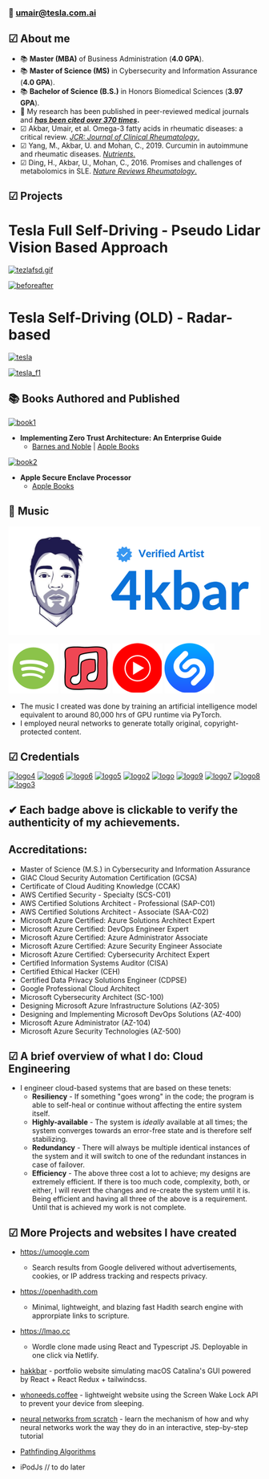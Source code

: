 
### 📩 [umair@tesla.com.ai](https://tesla.com)

## ☑ **About me**
 * 📚 **Master (MBA)** of Business Administration (**4.0 GPA**).
 * 📚 **Master of Science (MS)** in Cybersecurity and Information Assurance (**4.0 GPA**). 
 * 📚 **Bachelor of Science (B.S.)** in Honors Biomedical Sciences (**3.97 GPA**).
 * 🔬 My research has been published in peer-reviewed medical journals and **[*has been cited over 370 times*](https://scholar.google.com/citations?user=aRS4MOUAAAAJ&hl=en&oi=sra).**
 * ☑ Akbar, Umair, et al. Omega-3 fatty acids in rheumatic diseases: a critical review. [*JCR: Journal of Clinical Rheumatology*.](https://journals.lww.com/jclinrheum/fulltext/2017/09000/Omega_3_Fatty_Acids_in_Rheumatic_Diseases__A.6.aspx)
 * ☑ Yang, M., Akbar, U. and Mohan, C., 2019. Curcumin in autoimmune and rheumatic diseases. [*Nutrients*.](https://www.mdpi.com/2072-6643/11/5/1004)
 * ☑ Ding, H., Akbar, U., Mohan, C., 2016. Promises and challenges of metabolomics in SLE. [*Nature Reviews Rheumatology*.](https://www.nature.com/articles/nrrheum.2016.163)

## ☑ Projects

# Tesla Full Self-Driving - Pseudo Lidar Vision Based Approach

[![tezlafsd.gif](tezlafsd.gif)](https://github.com/uakbr/tesla-blogs/issues/1)

[![beforeafter](beforeafter.gif)](https://github.com/uakbr/tesla-blogs/issues/1)

# Tesla Self-Driving (OLD) - Radar-based

[![tesla](tesla_autopilot_0023.gif)](https://github.com/uakbr/)

[![tesla_f1](tesla_f1.gif)](https://github.com/uakbr/)

## 📚 Books Authored and Published

[![book1](https://i.imgur.com/DtMmNJi.jpg)](https://books.apple.com/us/book/id1621513146)
* **Implementing Zero Trust Architecture: An Enterprise Guide**
  * [Barnes and Noble](https://www.barnesandnoble.com/w/implementing-zero-trust-architecture-umair-akbar/1141399053;jsessionid=5A116CDEFBF015903BC983C96E46297A.prodny_store02-atgap18?ean=2940166364616) | [Apple Books](https://books.apple.com/us/book/id1621513146)
  
[![book2](https://i.imgur.com/4acaStX.png)](https://books.apple.com/us/book/id6443738531)
* **Apple Secure Enclave Processor**
  * [Apple Books](https://books.apple.com/us/book/id6443738531)

## 🎵 Music

[![artist](artist.svg)](https://open.spotify.com/artist/0tY0iyhHQHdH33HYIipFZv)

[![spotify](spotify.svg)](https://open.spotify.com/artist/0tY0iyhHQHdH33HYIipFZv)
[![apple](apple.svg)](https://music.apple.com/us/artist/4kbar/1611347573)
[![youtube](yt.svg)](https://music.youtube.com/channel/UC0tlPj-YmtXn93AcJQA5rRg?feature=gws_kp_artist&feature=gws_kp_artist)
[![shazam](shazam.svg)](https://www.shazam.com/artist/4kbar/1611347573)

 * The music I created was done by training an artificial intelligence model equivalent to around 80,000 hrs of GPU runtime via PyTorch.
 * I employed neural networks to generate totally original, copyright-protected content.

## ☑ Credentials

[![logo4](https://i.imgur.com/kdfNfKj.png)](https://www.youracclaim.com/badges/3941f370-35ff-4f61-808f-729acb2d7c8f/public_url)
[![logo6](https://i.imgur.com/WU0SVTl.png)](https://www.credly.com/badges/38ae040e-b0c8-4a3c-a4a8-74dfbaaa3eeb/)
[![logo6](https://i.imgur.com/0Co5crk.png)](https://www.credly.com/badges/9ccff3fc-f9b7-46d6-a4ef-31f181681911)
[![logo5](https://i.imgur.com/8afqjb6.png)](https://www.credential.net/612b882c-fbed-449b-8e8f-9293c85afb1d/)
[![logo2](https://i.imgur.com/aim7FpB.png)](https://www.youracclaim.com/badges/54a21319-478b-48f6-a82e-41b610b8cf98/public_url)
[![logo](https://i.imgur.com/BagDNhk.png)](https://www.youracclaim.com/badges/b229b999-dc0f-4ff3-b8d3-f9456664edd2/public_url)
[![logo9](https://i.imgur.com/fBVtA2m.png)](https://www.credly.com/badges/4728ba45-9769-4e7d-a77e-7c917dc29b1b)
[![logo7](https://i.imgur.com/AZsvZkX.png)](https://www.credly.com/badges/d79dbccf-3119-4ee8-b999-364966cdc1a7)
[![logo8](https://i.imgur.com/c28MIPh.png)](https://www.credly.com/badges/7d6346ee-e984-4cc9-b90a-a90ea39be7ca)
[![logo3](https://i.imgur.com/gtYIGoM.png)](https://aspen.eccouncil.org/VerifyBadge?type=certification&a=ZJFpQkZIF+28c8vibHmygrnbK149R/I69YBzzbXuDDA=)

## ✔ Each badge above is clickable to verify the authenticity of my achievements.

## Accreditations:
* Master of Science (M.S.) in Cybersecurity and Information Assurance
* GIAC Cloud Security Automation Certification (GCSA)
* Certificate of Cloud Auditing Knowledge (CCAK)
* AWS Certified Security - Specialty (SCS-C01)
* AWS Certified Solutions Architect - Professional (SAP-C01)
* AWS Certified Solutions Architect - Associate (SAA-C02)
* Microsoft Azure Certified: Azure Solutions Architect Expert
* Microsoft Azure Certified: DevOps Engineer Expert
* Microsoft Azure Certified: Azure Administrator Associate
* Microsoft Azure Certified: Azure Security Engineer Associate
* Microsoft Azure Certified: Cybersecurity Architect Expert
* Certified Information Systems Auditor (CISA)
* Certified Ethical Hacker (CEH)
* Certified Data Privacy Solutions Engineer (CDPSE)
* Google Professional Cloud Architect
* Microsoft Cybersecurity Architect (SC-100)
* Designing Microsoft Azure Infrastructure Solutions (AZ-305)
* Designing and Implementing Microsoft DevOps Solutions (AZ-400)
* Microsoft Azure Administrator (AZ-104)
* Microsoft Azure Security Technologies (AZ-500)

## ☑ A brief overview of what I do: **Cloud Engineering**
* I engineer cloud-based systems that are based on these tenets: 
   * **Resiliency** - If something "goes wrong" in the code; the program is able to self-heal or continue without affecting the entire system itself.
   * **Highly-available** - The system is *ideally* available at all times; the system converges towards an error-free state and is therefore self stabilizing.
   * **Redundancy** - There will always be multiple identical instances of the system and it will switch to one of the redundant instances in case of failover.
   * **Efficiency** - The above three cost a lot to achieve; my designs are extremely efficient. If there is too much code, complexity, both, or either, I will revert the changes and re-create the system until it is. Being efficient and having all three of the above is a requirement. Until that is achieved my work is not complete.

## ☑ More Projects and websites I have created

* https://umoogle.com
  * Search results from Google delivered without advertisements, cookies, or IP address tracking and respects privacy.

* https://openhadith.com
  * Minimal, lightweight, and blazing fast Hadith search engine with approrpiate links to scripture.
  
* https://lmao.cc
  * Wordle clone made using React and Typescript JS. Deployable in one click via Netlify. 

* [hakkbar](https://xurs.netlify.app) - portfolio website simulating macOS Catalina's GUI powered by React + React Redux + tailwindcss.
* [whoneeds.coffee](https://whoneeds.coffee) - lightweight website using the Screen Wake Lock API to prevent your device from sleeping.
* [neural networks from scratch](https://uakbr.github.io) - learn the mechanism of how and why neural networks work the way they do in an interactive, step-by-step tutorial 
* [Pathfinding Algorithms](https://uakbr.github.io/Pathfinding-Algorithms/)
* iPodJs // to do later
